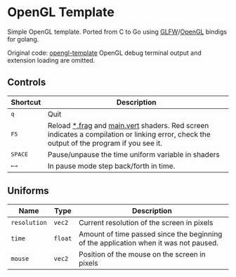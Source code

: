 # OpenGL Template

Simple OpenGL template.
Ported from C to Go using [GLFW](https://github.com/go-gl/glfw)/[OpenGL](https://github.com/go-gl/gl/tree/master/v4.6-core/gl) bindigs for golang.

Original code: [opengl-template](https://github.com/tsoding/opengl-template)
OpenGL debug terminal output and extension loading are omitted.

## Controls

| Shortcut                 | Description                                                                                                                                                               |
|--------------------------|---------------------------------------------------------------------------------------------------------------------------------------------------------------------------|
| <kbd>q</kbd>             | Quit                                                                                                                                                                      |
| <kbd>F5</kbd>            | Reload [*.frag](./shaders/main.frag) and [main.vert](./shaders/main.vert) shaders. Red screen indicates a compilation or linking error, check the output of the program if you see it. |
| <kbd>SPACE</kbd>         | Pause/unpause the time uniform variable in shaders                                                                                                                        |
| <kbd>←</kbd><kbd>→</kbd> | In pause mode step back/forth in time.                                                                                                                                    |

## Uniforms

| Name         | Type    | Description                                                                          |
|--------------|---------|--------------------------------------------------------------------------------------|
| `resolution` | `vec2`  | Current resolution of the screen in pixels                                           |
| `time`       | `float` | Amount of time passed since the beginning of the application when it was not paused. |
| `mouse`      | `vec2`  | Position of the mouse on the screen in pixels                                        |

